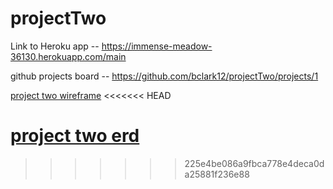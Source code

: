 # projectTwo
Link to Heroku app -- https://immense-meadow-36130.herokuapp.com/main

github projects board -- https://github.com/bclark12/projectTwo/projects/1

[project two wireframe](public/images/project2Wireframe.jpg)
<<<<<<< HEAD

[project two erd](public/images/project2Erd.jpg)
=======
>>>>>>> 225e4be086a9fbca778e4deca0da25881f236e88
